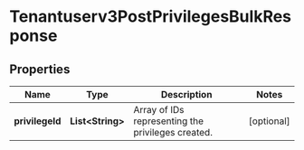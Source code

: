 

# Tenantuserv3PostPrivilegesBulkResponse


## Properties

| Name | Type | Description | Notes |
|------------ | ------------- | ------------- | -------------|
|**privilegeId** | **List&lt;String&gt;** | Array of IDs representing the privileges created. |  [optional] |



